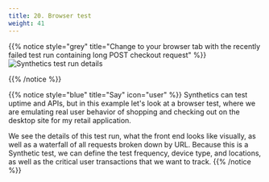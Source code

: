 ```yaml
---
title: 20. Browser test
weight: 41
---
```


{{% notice style="grey" title="Change to your browser tab with the recently failed test run containing long POST checkout request" %}}
![Synthetics test run details](../img/test-run.png?width=50vw)

{{% /notice %}}

{{% notice style="blue" title="Say" icon="user" %}}
Synthetics can test uptime and APIs, but in this example let's look at a browser test, where we are emulating real user behavior of shopping and checking out on the desktop site for my retail application.

We see the details of this test run, what the front end looks like visually, as well as a waterfall of all requests broken down by URL. Because this is a Synthetic test, we can define the test frequency, device type, and locations, as well as the critical user transactions that we want to track.
{{% /notice %}}